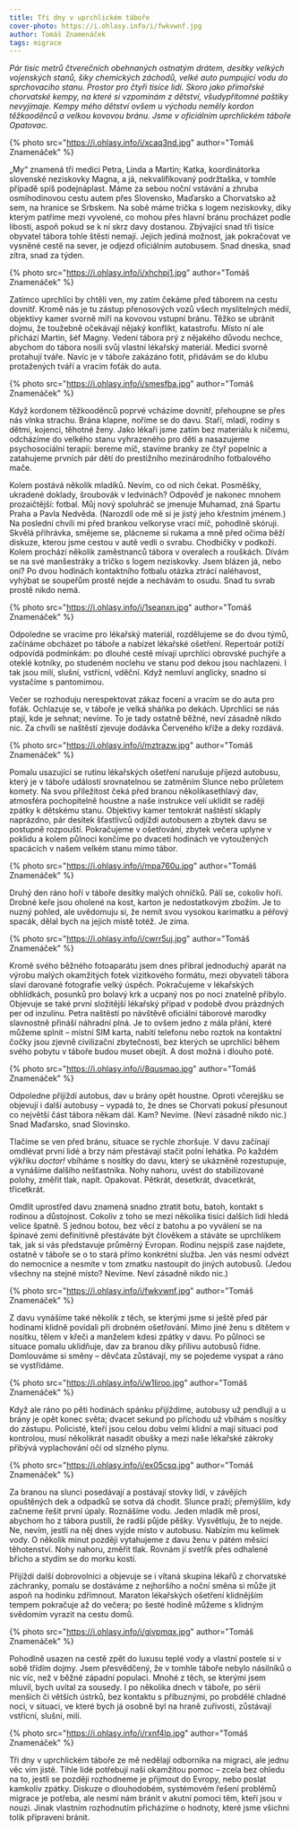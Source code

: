 ```yaml
---
title: Tři dny v uprchlickém táboře
cover-photo: https://i.ohlasy.info/i/fwkvwnf.jpg
author: Tomáš Znamenáček
tags: migrace
---
```


*Pár tisíc metrů čtverečních obehnaných ostnatým drátem, desítky velkých vojenských stanů, šiky chemických záchodů, velké auto pumpující vodu do sprchovacího stanu. Prostor pro čtyři tisíce lidí. Skoro jako přímořské chorvatské kempy, na které si vzpomínám z dětství, všudypřítomné paštiky nevyjímaje. Kempy mého dětství ovšem u východu neměly kordon těžkooděnců a velkou kovovou bránu. Jsme v oficiálním uprchlickém táboře Opatovac.*

{% photo src="https://i.ohlasy.info/i/xcaq3nd.jpg" author="Tomáš Znamenáček" %}

„My“ znamená tři medici Petra, Linda a Martin; Katka, koordinátorka slovenské neziskovky Magna, a já, nekvalifikovaný podržtaška, v tomhle případě spíš podejnáplast. Máme za sebou noční vstávání a zhruba osmihodinovou cestu autem přes Slovensko, Maďarsko a Chorvatsko až sem, na hranice se Srbskem. Na sobě máme trička s logem neziskovky, díky kterým patříme mezi vyvolené, co mohou přes hlavní bránu procházet podle libosti, aspoň pokud se k ní skrz davy dostanou. Zbývající snad tři tisíce obyvatel tábora tohle štěstí nemají. Jejich jediná možnost, jak pokračovat ve vysněné cestě na sever, je odjezd oficiálním autobusem. Snad dneska, snad zítra, snad za týden.

{% photo src="https://i.ohlasy.info/i/xhchpj1.jpg" author="Tomáš Znamenáček" %}

Zatímco uprchlíci by chtěli ven, my zatím čekáme před táborem na cestu dovnitř. Kromě nás je tu zástup přenosových vozů všech myslitelných médií, objektivy kamer svorně míří na kovovou vstupní bránu. Těžko se ubránit dojmu, že toužebně očekávají nějaký konflikt, katastrofu. Místo ní ale přichází Martin, šéf Magny. Vedení tábora prý z nějakého důvodu nechce, abychom do tábora nosili svůj vlastní lékařský materiál. Medici svorně protahují tváře. Navíc je v táboře zakázáno fotit, přidávám se do klubu protažených tváří a vracím foťák do auta.

{% photo src="https://i.ohlasy.info/i/smesfba.jpg" author="Tomáš Znamenáček" %}

Když kordonem těžkooděnců poprvé vcházíme dovnitř, přehoupne se přes nás vlnka strachu. Brána klapne, noříme se do davu. Staří, mladí, rodiny s dětmi, kojenci, těhotné ženy. Jako lékaři jsme zatím bez materiálu k ničemu, odcházíme do velkého stanu vyhrazeného pro děti a nasazujeme psychosociální terapii: bereme míč, stavíme branky ze čtyř popelnic a zatahujeme prvních pár dětí do prestižního mezinárodního fotbalového mače.

Kolem postává několik mladíků. Nevím, co od nich čekat. Posměšky, ukradené doklady, šroubovák v ledvinách? Odpověď je nakonec mnohem prozaičtější: fotbal. Můj nový spoluhráč se jmenuje Muhamad, zná Spartu Praha a Pavla Nedvěda. (Narozdíl ode mě si je jistý jeho křestním jménem.) Na poslední chvíli mi před brankou velkoryse vrací míč, pohodlně skóruji. Skvělá přihrávka, smějeme se, plácneme si rukama a mně před očima běží diskuze, kterou jsme cestou v autě vedli o svrabu. Chodbičky v podkoží. Kolem prochází několik zaměstnanců tábora v overalech a rouškách. Dívám se na své manšestráky a tričko s logem neziskovky. Jsem blázen já, nebo oni? Po dvou hodinách kontaktního fotbalu otázka ztrácí naléhavost, vyhýbat se soupeřům prostě nejde a nechávám to osudu. Snad tu svrab prostě nikdo nemá.

{% photo src="https://i.ohlasy.info/i/1seanxn.jpg" author="Tomáš Znamenáček" %}

Odpoledne se vracíme pro lékařský materiál, rozdělujeme se do dvou týmů, začínáme obcházet po táboře a nabízet lékařské ošetření. Repertoár potíží odpovídá podmínkám: po dlouhé cestě mívají uprchlíci obrovské puchýře a oteklé kotníky, po studeném noclehu ve stanu pod dekou jsou nachlazeni. I tak jsou milí, slušní, vstřícní, vděční. Když nemluví anglicky, snadno si vystačíme s pantomimou.

Večer se rozhoduju nerespektovat zákaz focení a vracím se do auta pro foťák. Ochlazuje se, v táboře je velká sháňka po dekách. Uprchlíci se nás ptají, kde je sehnat; nevíme. To je tady ostatně běžné, neví zásadně nikdo nic. Za chvíli se naštěstí zjevuje dodávka Červeného kříže a deky rozdává.

{% photo src="https://i.ohlasy.info/i/mztrazw.jpg" author="Tomáš Znamenáček" %}

Pomalu usazující se rutinu lékařských ošetření narušuje příjezd autobusu, který je v táboře událostí srovnatelnou se zatměním Slunce nebo průletem komety. Na svou příležitost čeká před branou několikasethlavý dav, atmosféra pochopitelně houstne a naše instrukce velí uklidit se raději zpátky k dětskému stanu. Objektivy kamer tentokrát naštěstí sklaply naprázdno, pár desítek šťastlivců odjíždí autobusem a zbytek davu se postupně rozpouští. Pokračujeme v ošetřování, zbytek večera uplyne v poklidu a kolem půlnoci končíme po dvaceti hodinách ve vytoužených spacácích v našem velkém stanu mimo tábor.

{% photo src="https://i.ohlasy.info/i/mpa760u.jpg" author="Tomáš Znamenáček" %}

Druhý den ráno hoří v táboře desítky malých ohníčků. Pálí se, cokoliv hoří. Drobné keře jsou oholené na kost, karton je nedostatkovým zbožím. Je to nuzný pohled, ale uvědomuju si, že nemít svou vysokou karimatku a péřový spacák, dělal bych na jejich místě totéž. Je zima.

{% photo src="https://i.ohlasy.info/i/cwrr5uj.jpg" author="Tomáš Znamenáček" %}

Kromě svého běžného fotoaparátu jsem dnes přibral jednoduchý aparát na výrobu malých okamžitých fotek vizitkového formátu, mezi obyvateli tábora slaví darované fotografie velký úspěch. Pokračujeme v lékařských obhlídkách, posunků pro bolavý krk a ucpaný nos po noci znatelně přibylo. Objevuje se také první složitější lékařský případ v podobě dvou prázdných per od inzulínu. Petra naštěstí po návštěvě oficiální táborové marodky slavnostně přináší náhradní plná. Je to ovšem jedno z mála přání, které můžeme splnit – místní SIM karta, nabití telefonu nebo roztok na kontaktní čočky jsou zjevně civilizační zbytečnosti, bez kterých se uprchlíci během svého pobytu v táboře budou muset obejít. A dost možná i dlouho poté.

{% photo src="https://i.ohlasy.info/i/8qusmao.jpg" author="Tomáš Znamenáček" %}

Odpoledne přijíždí autobus, dav u brány opět houstne. Oproti včerejšku se objevují i další autobusy – vypadá to, že dnes se Chorvati pokusí přesunout co největší část tábora někam dál. Kam? Nevíme. (Neví zásadně nikdo nic.) Snad Maďarsko, snad Slovinsko.

Tlačíme se ven před bránu, situace se rychle zhoršuje. V davu začínají omdlévat první lidé a brzy nám přestávají stačit polní lehátka. Po každém výkřiku _doctor!_ vbíháme s nosítky do davu, který se ukázněně rozestupuje, a vynášíme dalšího nešťastníka. Nohy nahoru, uvést do stabilizované polohy, změřit tlak, napít. Opakovat. Pětkrát, desetkrát, dvacetkrát, třicetkrát.

Omdlít uprostřed davu znamená snadno ztratit botu, batoh, kontakt s rodinou a důstojnost. Cokoliv z toho se mezi několika tisíci dalších lidí hledá velice špatně. S jednou botou, bez věcí z batohu a po vyválení se na špinavé zemi definitivně přestáváte být člověkem a stáváte se uprchlíkem tak, jak si vás představuje průměrný Evropan. Rodinu nejspíš zase najdete, ostatně v táboře se o to stará přímo konkrétní služba. Jen vás nesmí odvézt do nemocnice a nesmíte v tom zmatku nastoupit do jiných autobusů. (Jedou všechny na stejné místo? Nevíme. Neví zásadně nikdo nic.)

{% photo src="https://i.ohlasy.info/i/fwkvwnf.jpg" author="Tomáš Znamenáček" %}

Z davu vynášíme také několik z těch, se kterými jsme si ještě před pár hodinami klidně povídali při drobném ošetřování. Mimo jiné ženu s dítětem v nosítku, tělem v křeči a manželem kdesi zpátky v davu. Po půlnoci se situace pomalu uklidňuje, dav za branou díky přílivu autobusů řídne. Domlouváme si směny – děvčata zůstávají, my se pojedeme vyspat a ráno se vystřídáme. 

{% photo src="https://i.ohlasy.info/i/w1liroo.jpg" author="Tomáš Znamenáček" %}

Když ale ráno po pěti hodinách spánku přijíždíme, autobusy už pendlují a u brány je opět konec světa; dvacet sekund po příchodu už vbíhám s nosítky do zástupu. Policisté, kteří jsou celou dobu velmi klidní a mají situaci pod kontrolou, musí několikrát nasadit obušky a mezi naše lékařské zákroky přibývá vyplachování očí od slzného plynu.

{% photo src="https://i.ohlasy.info/i/ex05csq.jpg" author="Tomáš Znamenáček" %}

Za branou na slunci posedávají a postávají stovky lidí, v závějích opuštěných dek a odpadků se sotva dá chodit. Slunce praží; přemýšlím, kdy začneme řešit první úpaly. Roznášíme vodu.  Jeden mladík mě prosí, abychom ho z tábora pustili, že radši půjde pěšky. Vysvětluju, že to nejde. Ne, nevím, jestli na něj dnes vyjde místo v autobusu. Nabízím mu kelímek vody. O několik minut později vytahujeme z davu ženu v pátém měsíci těhotenství. Nohy nahoru, změřit tlak. Rovnám jí svetřík přes odhalené břicho a stydím se do morku kostí.

Přijíždí další dobrovolníci a objevuje se i vítaná skupina lékařů z chorvatské záchranky, pomalu se dostáváme z nejhoršího a noční směna si může jít aspoň na hodinku zdřímnout. Maraton lékařských ošetření klidnějším tempem pokračuje až do večera; po šesté hodině můžeme s klidným svědomím vyrazit na cestu domů.

{% photo src="https://i.ohlasy.info/i/givpmqx.jpg" author="Tomáš Znamenáček" %}

Pohodlně usazen na cestě zpět do luxusu teplé vody a vlastní postele si v sobě třídím dojmy. Jsem přesvědčený, že v tomhle táboře nebylo násilníků o nic víc, než v běžné západní populaci. Mnohé z těch, se kterými jsem mluvil, bych uvítal za sousedy. I po několika dnech v táboře, po sérii menších či větších ústrků, bez kontaktu s příbuznými, po probdělé chladné noci, v situaci, ve které bych já osobně byl na hraně zuřivosti, zůstávají vstřícní, slušní, milí.

{% photo src="https://i.ohlasy.info/i/rxnf4lp.jpg" author="Tomáš Znamenáček" %}

Tři dny v uprchlickém táboře ze mě nedělají odborníka na migraci, ale jednu věc vím jistě. Tihle lidé potřebují naši okamžitou pomoc – zcela bez ohledu na to, jestli se později rozhodneme je přijmout do Evropy, nebo poslat kamkoliv zpátky. Diskuze o dlouhodobém, systémovém řešení problémů migrace je potřeba, ale nesmí nám bránit v akutní pomoci těm, kteří jsou v nouzi. Jinak vlastním rozhodnutím přicházíme o hodnoty, které jsme všichni tolik připraveni bránit.
